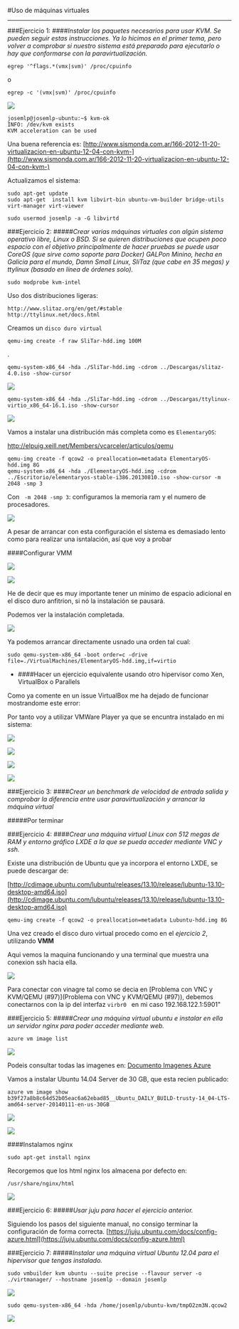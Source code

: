#Uso de máquinas virtuales
____________
###Ejercicio 1:
####*Instalar los paquetes necesarios para usar KVM. Se pueden seguir estas instrucciones. Ya lo hicimos en el primer tema, pero volver a comprobar si nuestro sistema está preparado para ejecutarlo o hay que conformarse con la paravirtualización.*

	egrep '^flags.*(vmx|svm)' /proc/cpuinfo
 o
 
    egrep -c '(vmx|svm)' /proc/cpuinfo

![](http://pix.toile-libre.org/upload/original/1389384987.png)

    josemlp@josemlp-ubuntu:~$ kvm-ok
    INFO: /dev/kvm exists
    KVM acceleration can be used

Una buena referencia es: [http://www.sismonda.com.ar/166-2012-11-20-virtualizacion-en-ubuntu-12-04-con-kvm-](http://www.sismonda.com.ar/166-2012-11-20-virtualizacion-en-ubuntu-12-04-con-kvm-)

Actualizamos el sistema:

	
	sudo apt-get update
	sudo apt-get  install kvm libvirt-bin ubuntu-vm-builder bridge-utils virt-manager virt-viewer

	sudo usermod josemlp -a -G libvirtd
    
    

###Ejercicio 2:
#####*Crear varias máquinas virtuales con algún sistema operativo libre, Linux o BSD. Si se quieren distribuciones que ocupen poco espacio con el objetivo principalmente de hacer pruebas se puede usar CoreOS (que sirve como soporte para Docker) GALPon Minino, hecha en Galicia para el mundo, Damn Small Linux, SliTaz (que cabe en 35 megas) y ttylinux (basado en línea de órdenes solo).*

	sudo modprobe kvm-intel
    
Uso dos distribuciones ligeras:
    
    http://www.slitaz.org/en/get/#stable
    http://ttylinux.net/docs.html

Creamos un ```disco duro virtual```

	qemu-img create -f raw SliTar-hdd.img 100M
.

	qemu-system-x86_64 -hda ./SliTar-hdd.img -cdrom ../Descargas/slitaz-4.0.iso -show-cursor

 ![](http://pix.toile-libre.org/upload/original/1389433505.png)
 
 
 	qemu-system-x86_64 -hda ./SliTar-hdd.img -cdrom ../Descargas/ttylinux-virtio_x86_64-16.1.iso -show-cursor
    
 ![](http://pix.toile-libre.org/upload/original/1389435158.png)
 
 Vamos a instalar una distribución más completa como es ```ElementaryOS```:
 
 
 http://elpuig.xeill.net/Members/vcarceler/articulos/qemu
 
 	qemu-img create -f qcow2 -o preallocation=metadata ElementaryOS-hdd.img 8G	
 	qemu-system-x86_64 -hda ./ElementaryOS-hdd.img -cdrom ../Escritorio/elementaryos-stable-i386.20130810.iso -show-cursor -m 2048 -smp 3

Con ``` -m 2048 -smp 3```: configuramos la memoria ram y el numero de procesadores.
 
![](http://pix.toile-libre.org/upload/original/1389437867.png)

A pesar de arrancar con esta configuración el sistema es demasiado lento como para realizar una isntalación, así que voy a probar 

 ####Configurar VMM
 
 ![](http://pix.toile-libre.org/upload/original/1389438285.png)
 
 ![](http://pix.toile-libre.org/upload/original/1389438520.png)
 
 
He de decir que es muy importante tener un minimo de espacio adicional en el disco duro anfitrion, si nó la  instalación se pausará.

Podemos ver la instalación completada.

![](http://pix.toile-libre.org/upload/original/1389442282.png)

Ya podemos arrancar directamente usnado una orden tal cual:

	sudo qemu-system-x86_64 -boot order=c -drive file=./VirtualMachines/ElementaryOS-hdd.img,if=virtio


- ####Hacer un ejercicio equivalente usando otro hipervisor como Xen, VirtualBox o Parallels

Como ya comente  en un issue VirtualBox me ha dejado de funcionar mostrandome este error:

Por tanto voy a utilizar VMWare Player ya que se encuntra instalado en mi sistema:

![](http://pix.toile-libre.org/upload/original/1389447371.png)

![](http://pix.toile-libre.org/upload/original/1389446932.png)

![](http://pix.toile-libre.org/upload/original/1389447018.png)

![](http://pix.toile-libre.org/upload/original/1389447718.png)


###Ejercicio 3:
####*Crear un benchmark de velocidad de entrada salida y comprobar la diferencia entre usar paravirtualización y arrancar la máquina virtual*

#####Por terminar


###Ejercicio 4:
####*Crear una máquina virtual Linux con 512 megas de RAM y entorno gráfico LXDE a la que se pueda acceder mediante VNC y ssh.*

Existe una distribución de Ubuntu que ya incorpora el entorno LXDE, se puede descargar de:

[http://cdimage.ubuntu.com/lubuntu/releases/13.10/release/lubuntu-13.10-desktop-amd64.iso](http://cdimage.ubuntu.com/lubuntu/releases/13.10/release/lubuntu-13.10-desktop-amd64.iso)

	qemu-img create -f qcow2 -o preallocation=metadata Lubuntu-hdd.img 8G

Una vez creado el disco duro virtual procedo como en el _ejercicio 2_, utilizando **VMM**

Aqui vemos la maquina funcionando y una terminal que muestra una conexion ssh hacia ella.

![](http://pix.toile-libre.org/upload/original/1389460604.png)

 Para conectar con vinagre tal como se decia en [Problema con VNC y KVM/QEMU (#97)](Problema con VNC y KVM/QEMU (#97)), debemos conectarnos con la ip del interfaz ```virbr0 ``` en mi caso  192.168.122.1:5901"

###Ejercicio 5:
#####*Crear una máquina virtual ubuntu e instalar en ella un servidor nginx para poder acceder mediante web.*

	azure vm image list

![](http://pix.toile-libre.org/upload/original/1389464081.png)

Podeis consultar todas las imagenes en:   [Documento Imagenes Azure](https://github.com/josemlp91/IV_work/blob/master/lista_img_Azure.txt)

Vamos a instalar Ubuntu 14.04 Server de 30 GB, que esta recien publicado:

	azure vm image show b39f27a8b8c64d52b05eac6a62ebad85__Ubuntu_DAILY_BUILD-trusty-14_04-LTS-amd64-server-20140111-en-us-30GB

![](http://pix.toile-libre.org/upload/original/1389465360.png)

![](http://pix.toile-libre.org/upload/original/1389466503.png)

####Instalamos nginx

	sudo apt-get install nginx

Recorgemos que los html nginx los almacena por defecto en:
	
    /usr/share/nginx/html
    
 ![](http://pix.toile-libre.org/upload/original/1389468804.png)
 
 ###Ejercicio 6:
 #####*Usar juju para hacer el ejercicio anterior.*
 
 Siguiendo los pasos del siguiente manual, no consigo terminar la configuración de forma correcta.
 [https://juju.ubuntu.com/docs/config-azure.html](https://juju.ubuntu.com/docs/config-azure.html)


###Ejercicio 7:
#####*Instalar una máquina virtual Ubuntu 12.04 para el hipervisor que tengas instalado.*

	sudo vmbuilder kvm ubuntu --suite precise --flavour server -o ./virtmanager/ --hostname josemlp --domain josemlp

![](http://pix.toile-libre.org/upload/original/1389519197.png)

	sudo qemu-system-x86_64 -hda /home/josemlp/ubuntu-kvm/tmpO2zm3N.qcow2
    
  ![](http://pix.toile-libre.org/upload/original/1389519377.png)
  
 

